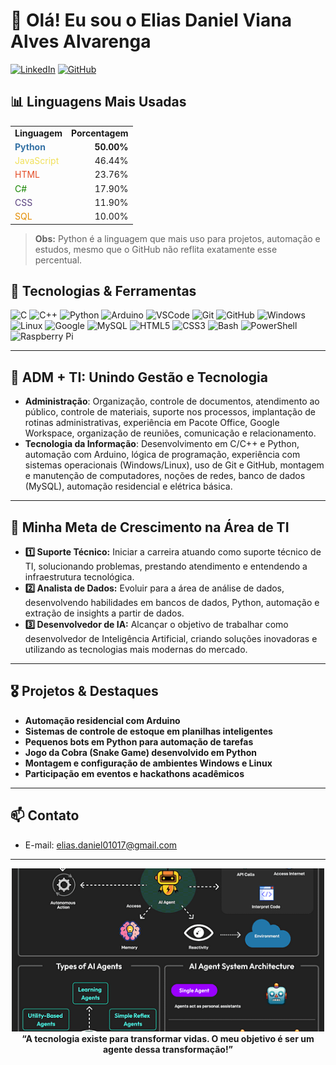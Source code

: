 # 👋 Olá! Eu sou o Elias Daniel Viana Alves Alvarenga

[![LinkedIn](https://img.shields.io/badge/LinkedIn-Elias%20Daniel-blue?logo=linkedin)](https://www.linkedin.com/in/elias-daniel-6148a7310/)
[![GitHub](https://img.shields.io/badge/GitHub-EliasDaniel01-181717?logo=github)](https://github.com/EliasDaniel01)

## 📊 Linguagens Mais Usadas

<div align="left">
  <!-- Card visual, estilo GitHub Readme Stats, valores ilustrativos -->
  <table>
    <tr>
      <td align="left"><strong>Linguagem</strong></td>
      <td align="right"><strong>Porcentagem</strong></td>
    </tr>
    <tr>
      <td><span style="color:#3572A5;"><strong>Python</strong></span></td>
      <td align="right"><strong>50.00%</strong></td>
    </tr>
    <tr>
      <td><span style="color:#f1e05a;">JavaScript</span></td>
      <td align="right">46.44%</td>
    </tr>
    <tr>
      <td><span style="color:#e34c26;">HTML</span></td>
      <td align="right">23.76%</td>
    </tr>
    <tr>
      <td><span style="color:#178600;">C#</span></td>
      <td align="right">17.90%</td>
    </tr>
    <tr>
      <td><span style="color:#563d7c;">CSS</span></td>
      <td align="right">11.90%</td>
    </tr>
    <tr>
      <td><span style="color:#e38c00;">SQL</span></td>
      <td align="right">10.00%</td>
    </tr>
  </table>
</div>

> **Obs:** Python é a linguagem que mais uso para projetos, automação e estudos, mesmo que o GitHub não reflita exatamente esse percentual.

## 🚀 Tecnologias & Ferramentas

<div align="left">
  <img src="https://cdn.jsdelivr.net/gh/devicons/devicon/icons/c/c-original.svg" width="40" alt="C"/>
  <img src="https://cdn.jsdelivr.net/gh/devicons/devicon/icons/cplusplus/cplusplus-original.svg" width="40" alt="C++"/>
  <img src="https://cdn.jsdelivr.net/gh/devicons/devicon/icons/python/python-original.svg" width="40" alt="Python"/>
  <img src="https://cdn.jsdelivr.net/gh/devicons/devicon/icons/arduino/arduino-original.svg" width="40" alt="Arduino"/>
  <img src="https://cdn.jsdelivr.net/gh/devicons/devicon/icons/vscode/vscode-original.svg" width="40" alt="VSCode"/>
  <img src="https://cdn.jsdelivr.net/gh/devicons/devicon/icons/git/git-original.svg" width="40" alt="Git"/>
  <img src="https://cdn.jsdelivr.net/gh/devicons/devicon/icons/github/github-original.svg" width="40" alt="GitHub"/>
  <img src="https://cdn.jsdelivr.net/gh/devicons/devicon/icons/windows8/windows8-original.svg" width="40" alt="Windows"/>
  <img src="https://cdn.jsdelivr.net/gh/devicons/devicon/icons/linux/linux-original.svg" width="40" alt="Linux"/>
  <img src="https://cdn.jsdelivr.net/gh/devicons/devicon/icons/google/google-original.svg" width="40" alt="Google"/>
  <img src="https://cdn.jsdelivr.net/gh/devicons/devicon/icons/mysql/mysql-original.svg" width="40" alt="MySQL"/>
  <img src="https://cdn.jsdelivr.net/gh/devicons/devicon/icons/html5/html5-original.svg" width="40" alt="HTML5"/>
  <img src="https://cdn.jsdelivr.net/gh/devicons/devicon/icons/css3/css3-original.svg" width="40" alt="CSS3"/>
  <img src="https://cdn.jsdelivr.net/gh/devicons/devicon/icons/bash/bash-original.svg" width="40" alt="Bash"/>
  <img src="https://cdn.jsdelivr.net/gh/devicons/devicon/icons/powershell/powershell-original.svg" width="40" alt="PowerShell"/>
  <img src="https://cdn.jsdelivr.net/gh/devicons/devicon/icons/raspberrypi/raspberrypi-original.svg" width="40" alt="Raspberry Pi"/>
</div>

---

## 🏢 ADM + TI: Unindo Gestão e Tecnologia

- **Administração**: Organização, controle de documentos, atendimento ao público, controle de materiais, suporte nos processos, implantação de rotinas administrativas, experiência em Pacote Office, Google Workspace, organização de reuniões, comunicação e relacionamento.
- **Tecnologia da Informação**: Desenvolvimento em C/C++ e Python, automação com Arduino, lógica de programação, experiência com sistemas operacionais (Windows/Linux), uso de Git e GitHub, montagem e manutenção de computadores, noções de redes, banco de dados (MySQL), automação residencial e elétrica básica.

---

## 🎯 Minha Meta de Crescimento na Área de TI

- **1️⃣ Suporte Técnico:** Iniciar a carreira atuando como suporte técnico de TI, solucionando problemas, prestando atendimento e entendendo a infraestrutura tecnológica.
- **2️⃣ Analista de Dados:** Evoluir para a área de análise de dados, desenvolvendo habilidades em bancos de dados, Python, automação e extração de insights a partir de dados.
- **3️⃣ Desenvolvedor de IA:** Alcançar o objetivo de trabalhar como desenvolvedor de Inteligência Artificial, criando soluções inovadoras e utilizando as tecnologias mais modernas do mercado.

---

## 🎖️ Projetos & Destaques

- **Automação residencial com Arduino**  
- **Sistemas de controle de estoque em planilhas inteligentes**  
- **Pequenos bots em Python para automação de tarefas**
- **Jogo da Cobra (Snake Game) desenvolvido em Python**
- **Montagem e configuração de ambientes Windows e Linux**
- **Participação em eventos e hackathons acadêmicos**

---

## 📫 Contato

- E-mail: elias.daniel01017@gmail.com

---

<div align="center">
  <img src="ia.gif" width="500" alt="Gif TI" />
</div>

<div align="center">
  <strong>“A tecnologia existe para transformar vidas. O meu objetivo é ser um agente dessa transformação!”</strong>
</div>
